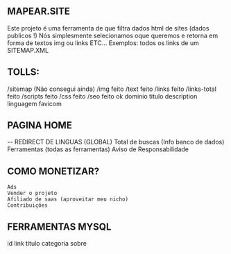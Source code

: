 ## MAPEAR.SITE
Este projeto é uma ferramenta de que filtra dados html de sites (dados publicos !)
Nós simplesmente selecionamos oque queremos e retorna em forma de textos img ou links ETC...
Exemplos: todos os links de um SITEMAP.XML

## TOLLS:
/sitemap      (Não consegui ainda)
/img          feito
/text         feito
/links        feito
/links-total  feito
/scripts      feito
/css          feito
/seo          feito ok
    dominio
    titulo
    description
    linguagem
    favicom

## PAGINA HOME
-- REDIRECT DE LINGUAS (GLOBAL)
    Total de buscas (Info banco de dados)
    Ferramentas (todas as ferramentas)
    Aviso de Responsabilidade

## COMO MONETIZAR?
    Ads
    Vender o projeto
    Afiliado de saas (aproveitar meu nicho)
    Contribuições

## FERRAMENTAS MYSQL
id
link
titulo
categoria
sobre

